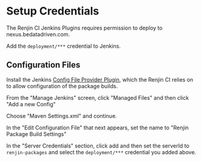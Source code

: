 
# Setup Credentials

The Renjin CI Jenkins Plugins requires permission to deploy to nexus.bedatadriven.com. 

Add the `deployment/***` credential to Jenkins.


## Configuration Files

Install the Jenkins [Config File Provider Plugin](https://wiki.jenkins-ci.org/display/JENKINS/Config+File+Provider+Plugin),
which the Renjin CI relies on to allow configuration of the package builds.

From the "Manage Jenkins" screen, click "Managed Files" and then click "Add a new Config"

Choose "Maven Settings.xml" and continue.

In the "Edit Configuration File" that next appears, set the name to "Renjin Package Build Settings"

In the "Server Credentials" section, click add and then set the serverId to `renjin-packages` and select
the `deployment/***` credential you added above.

